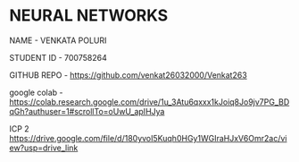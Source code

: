 # NEURAL NETWORKS 

NAME - VENKATA POLURI

STUDENT ID - 700758264

GITHUB REPO - https://github.com/venkat26032000/Venkat263

google colab - https://colab.research.google.com/drive/1u_3Atu6qxxx1kJoiq8Jo9jv7PG_BDqGh?authuser=1#scrollTo=oUwU_apIHJya

ICP 2 https://drive.google.com/file/d/180yvoI5Kuqh0HGy1WGIraHJxV6Omr2ac/view?usp=drive_link
